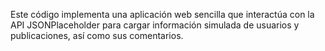 Este código implementa una aplicación web sencilla que interactúa con la API JSONPlaceholder para cargar información simulada de usuarios y publicaciones, así como sus comentarios. 
